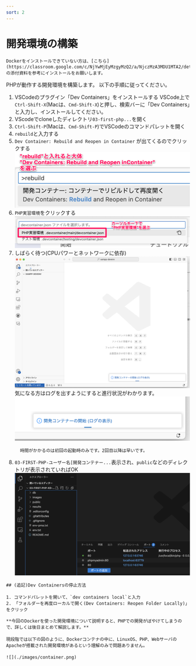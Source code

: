```yaml
---
sort: 2
---
```

# 開発環境の構築

```warning
Dockerをインストールできていない方は、[こちら](https://classroom.google.com/c/NjYwMjEyMzgyMzQ2/a/NjczMzA3MDU1MTA2/details)の添付資料を参考にインストールをお願いします。
```

PHPが動作する開発環境を構築します。
以下の手順に従ってください。

1. VSCodeのプラグイン「Dev Containers」をインストールする
   VSCode上で`Ctrl-Shift-X`(Macは、`Cmd-Shift-X`)と押し、検索バーに「Dev Containers」と入力し、インストールしてください。
2. VScodeでcloneしたディレクトリ`03-first-php...`を開く
3. `Ctrl-Shift-P`(Macは、`Cmd-Shift-P`)でVSCodeのコマンドパレットを開く
4. `rebuild`と入力する
5. `Dev Container: Rebuild and Reopen in Container` が出てくるのでクリックする<br>
   ![](./images/type-rebuild.png)
6. `PHP実習環境`をクリックする<br>
   ![](./images/select-phpdev.png)
7. しばらく待つ(CPUパワーとネットワークに依存)<br>
   ![](./images/reconfiguring-window.png)<br>
    気になる方はログを出すようにすると進行状況がわかります。<br>
    ![](./images/reconfigure-view-log.png)<br>
    ```note
      時間がかかるのは初回の起動時のみです。2回目以降は早いです。
    ```
8. `03-FIRST-PHP-ユーザー名[開発コンテナー...`表示され、`public`などのディレクトリが表示されていればOK<br>
   ![](./images/done.png)

```tip
## (追記)Dev Containersの停止方法

1. コマンドパレットを開いて、`dev containers local`と入力
2. 「フォルダーを再度ローカルで開く(Dev Containers: Reopen Folder Locally)」をクリック
```

```note
**今回のDockerを使った開発環境について説明すると、PHPでの開発がぼやけてしまうので、詳しくは後日まとめて解説します。**

現段階では以下の図のように、Dockerコンテナの中に、LinuxOS、PHP、WebサーバのApacheが搭載された開発環境があるという理解のみで問題ありません。

![](./images/container.png)
```
